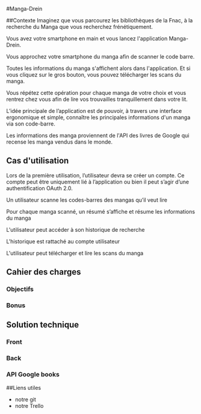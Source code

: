 #Manga-Drein

##Contexte
Imaginez que vous parcourez les bibliothèques de la Fnac, 
à la recherche du Manga que vous recherchez frénétiquement.

Vous avez votre smartphone en main et vous lancez l'application 
Manga-Drein.

Vous approchez votre smartphone du manga afin de scanner le code
barre.
 
Toutes les informations du manga s'affichent alors dans l'application.
Et si vous cliquez sur le gros bouton, vous pouvez télécharger
les scans du manga.
 
Vous répétez cette opération pour chaque manga de votre choix et 
vous rentrez chez vous afin de lire vos trouvailles 
tranquillement dans votre lit.
 
L’idée principale de l’application est de pouvoir, à travers 
une interface ergonomique et simple, connaître les principales
informations d'un manga via son code-barre.
 
Les informations des manga proviennent de l'API des livres de
Google qui recense les manga vendus dans le monde.
  
## Cas d'utilisation
Lors de la première utilisation, l’utilisateur devra se créer un
compte. Ce compte peut être uniquement lié à l’application ou 
bien il peut s’agir d’une authentification OAuth 2.0.

Un utilisateur scanne les codes-barres des mangas qu’il veut lire

Pour chaque manga scanné, un résumé s’affiche et résume les 
informations du manga

L'utilisateur peut accéder à son historique de recherche

L'historique est rattaché au compte utilisateur

L'utilisateur peut télécharger et lire les scans du manga

## Cahier des charges
### Objectifs

### Bonus
  
## Solution technique
### Front

### Back

### API Google books

##Liens utiles
- notre git
- notre Trello
